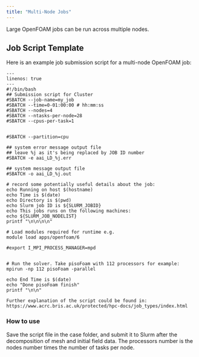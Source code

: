 ```yaml
---
title: "Multi-Node Jobs"
---
```


Large OpenFOAM jobs can be run across multiple nodes.


## Job Script Template

Here is an example job submission script for a multi-node OpenFOAM job:

```{code-block} bash
---
linenos: true
---
#!/bin/bash
## Submission script for Cluster
#SBATCH --job-name=my_job
#SBATCH --time=0-01:00:00 # hh:mm:ss
#SBATCH --nodes=4
#SBATCH --ntasks-per-node=28
#SBATCH --cpus-per-task=1


#SBATCH --partition=cpu

## system error message output file
## leave %j as it's being replaced by JOB ID number
#SBATCH -e aai_LD_%j.err

## system message output file
#SBATCH -o aai_LD_%j.out

# record some potentially useful details about the job: 
echo Running on host $(hostname) 
echo Time is $(date) 
echo Directory is $(pwd) 
echo Slurm job ID is ${SLURM_JOBID} 
echo This jobs runs on the following machines: 
echo ${SLURM_JOB_NODELIST} 
printf "\n\n\n\n" 

# Load modules required for runtime e.g.
module load apps/openfoam/6

#export I_MPI_PROCESS_MANAGER=mpd


# Run the solver. Take pisoFoam with 112 processors for example:
mpirun -np 112 pisoFoam -parallel 

echo End Time is $(date) 
echo "Done pisoFoam finish"
printf "\n\n"

```

```{note}
Further explanation of the script could be found in: https://www.acrc.bris.ac.uk/protected/hpc-docs/job_types/index.html
```
### How to use
Save the script file in the case folder, and submit it to Slurm after the decomposition of mesh and initial field data. The processors number is the nodes number times the number of tasks per node. 

